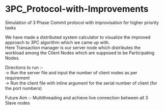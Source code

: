 # 3PC_Protocol-with-Improvements
Simulation of 3 Phase Commit protocol with improvisation for higher priority tasks

We have made a distributed system calculator to visualize the improved approach to 3PC algorithm which we came up with. <br>
Here Transaction manager is our server node which distributes the workload among the Client Nodes which are supposed to be Participating Nodes.<br>

Directions to run :-<br>
-> Run the server file and input the number of client nodes as per requirement<br>
-> Run the client file with inline argument for the serial number of client (for the port numbers)<br>

Future Aim :- Multithreading and achieve live connection between all 3 Slave nodes
